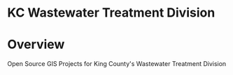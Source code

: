 KC Wastewater Treatment Division
================================

# Overview

Open Source GIS Projects for King County's Wastewater Treatment Division
